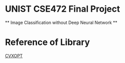 # UNIST CSE472 Final Project

** Image Classification without Deep Neural Network **


# Reference of Library

[CVXOPT](https://cvxopt.org/)